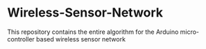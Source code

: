 # Wireless-Sensor-Network
This repository contains the entire algorithm for the Arduino micro-controller based wireless sensor network
